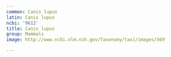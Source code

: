 ```yaml
---
common: Canis lupus
latin: Canis lupus
ncbi: '9612'
title: Canis lupus
group: Mammals
image: http://www.ncbi.nlm.nih.gov/Taxonomy/taxi/images/569

---
```

